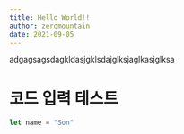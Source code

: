 ```yaml
---
title: Hello World!!
author: zeromountain
date: 2021-09-05
---
```



adgagsagsdagkldasjgklsdajglksjaglkasjglksa

# 코드 입력 테스트

```js
let name = "Son"
```
